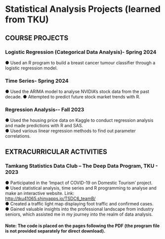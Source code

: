  # Statistical Analysis Projects (learned from TKU)
## COURSE PROJECTS
### Logistic Regression (Categorical Data Analysis)- Spring 2024
●	Used an R program to build a breast cancer tumour classifier through a logistic regression model.

### Time Series- Spring 2024
●	Used the ARIMA model to analyse NVIDIA’s stock data from the past decade.
●	Attempted to predict future stock market trends with R.

### Regression Analysis-- Fall 2023
●	Used the housing price data on Kaggle to conduct regression analysis and made predictions with R and SAS.  
●	Used various linear regression methods to find out parameter correlations.

## EXTRACURRICULAR ACTIVITIES
### Tamkang Statistics Data Club – The Deep Data Program, TKU - 2023
●	Participated in the ‘Impact of COVID-19 on Domestic Tourism’ project.  
●	Used statistical analysis, time series and R programming to analyse and make an interactive website. Link: http://tku41065.shinyapps.io/TSDC6_teamB/  
●	Created a traffic light map displaying foot traffic and confirmed cases.  
●	Gained valuable insights into the professional landscape from industry seniors, which assisted me in my journey into the realm of data analysis.


#### Note: The code is placed on the pages following the PDF (the program file is not provided separately for direct download).
